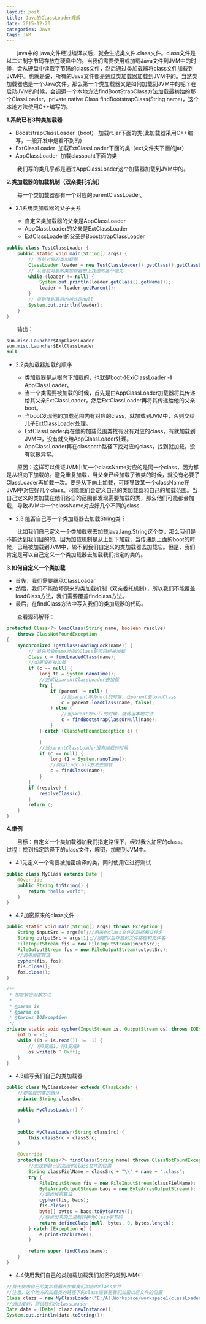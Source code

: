 ```yaml
---
layout: post
title: Java的ClassLoader理解
date: 2015-12-20
categories: Java
tags: JVM
---
```


&ensp;&ensp;&ensp;&ensp;java中的.java文件经过编译以后，就会生成类文件.class文件。class文件是以二进制字节码存放在硬盘中的。当我们需要使用或加载Java文件到JVM中的时候，会从硬盘中读取字节码的class文件，然后通过类加载器将class文件加载到JVM中。也就是说，所有的Java文件都是通过类加载器加载到JVM中的。当然类加载器也是一个Java文件。那么第一个类加载器又是如何加载到JVM中的呢？在启动JVM的时候，会调运一个本地方法findBootStrapClass方法加载最初始的那个ClassLoader，private native Class findBootstrapClass(String name)，这个本地方法使用C++编写的。

**1.系统已有3种类加载器**

- BooststrapClassLoader（boot） 加载rt.jar下面的类(此加载器采用C++编写，一般开发中是看不到的) 
- ExtClassLoader  加载ExtClassLoader下面的类（ext文件夹下面的jar）
- AppClassLoader  加载classpaht下面的类

&ensp;&ensp;&ensp;&ensp;我们写的类几乎都是通过AppClassLoader这个加载器加载到JVM中的。

**2.类加载器的加载机制（双亲委托机制）**

&ensp;&ensp;&ensp;&ensp;每一个类加载器都有一个对应的parentClassLoader。

- 2.1系统类加载器的父子关系  

  -  自定义类加载器的父亲是AppClassLoader
  - AppClassLoader的父亲是ExtClassLoader
  - ExtClassLoader的父亲是BooststrapClassLoader

```java
public class TestClassLoader {
    public static void main(String[] args) {
        // 当前对象的类加载器
        ClassLoader loader = new TestClassLoader().getClass().getClassLoader();
        // 从当前对象的类加载器想上找他的各个祖先
        while (loader != null) {
            System.out.println(loader.getClass().getName());
            loader = loader.getParent();
        }
        // 直到找到最后的祖先是null
        System.out.println(loader);
    }
}
```

&ensp;&ensp;&ensp;&ensp;输出：

```java
sun.misc.Launcher$AppClassLoader
sun.misc.Launcher$ExtClassLoader
null
```

- 2.2类加载器加载的顺序

  - 类加载器是从根向下加载的，也就是boot-》ExiClassLoader -》AppClassLoader。
  - 当一个类需要被加载的时候，首先是由AppClassLoader加载器将其传递给其父亲ExtClassLoader，然后ExtClassLoader再将其传递给他的父亲boot。
  - 当boot发现他的加载范围内有对应的class，就加载到JVM中，否则交给儿子ExtClassLoader处理。
  - ExtClassLoader再在他的加载范围类找有没有对应的class，有就加载到JVM中，没有就交给AppClassLoader处理。
  - AppClassLoader再在classpath路径下找对应的class，找到就加载，没有就报异常。

&ensp;&ensp;&ensp;&ensp;原因：这样可以保证JVM中某一个className对应的是同一个class，因为都是从根向下加载的。避免重复加载，当父亲已经加载了该类的时候，就没有必要子ClassLoader再加载一次。要是从下向上加载，可能导致某一个className在JVM中对应好几个class。可能我们会定义自己的类加载器和自己的加载范围。当自己定义的类加载在他们各自的范围都发现需要加载的类，那么他们可能都会加载，导致JVM中一个className对应好几个不同的class

- 2.3 能否自己写一个类加载器去加载String类？

&ensp;&ensp;&ensp;&ensp;比如我们自己定义一个类加载器去加载java.lang.String这个类，那么我们是不能达到我们目的的。因为加载机制是从上到下加载，当传递到上面的boot的时候，已经被加载到JVM中，轮不到我们自定义的类加载器去加载它。但是，我们肯定是可以自己定义一个类加载器去加载我们指定的类的。

**3.如何自定义一个类加载**

- 首先，我们需要继承ClassLoadar
- 然后，我们不能破坏原来的类加载机制（双亲委托机制），所以我们不能覆盖loadClass方法，我们需要覆盖findclass方法。
- 最后，在findClass方法中写入我们的类加载器的代码。

&ensp;&ensp;&ensp;&ensp;查看源码解释：

```java
protected Class<?> loadClass(String name, boolean resolve)
    throws ClassNotFoundException
{
    synchronized (getClassLoadingLock(name)) {
        // 首先检查name对应的Class是否已经被加载
        Class c = findLoadedClass(name);
        //如果没有被加载
        if (c == null) {
            long t0 = System.nanoTime();
            //尝试让parentClassLoader去加载
            try {
                if (parent != null) {
                    //当parent不为null的时候，让parent去loadClass
                    c = parent.loadClass(name, false);
                } else {
                    //当parent为null的时候，就调运本地方法
                    c = findBootstrapClassOrNull(name);
                }
            } catch (ClassNotFoundException e) {

            }
            //当parentClassLoader没有加载的时候
            if (c == null) {
                long t1 = System.nanoTime();
                //调运findClass方法去加载
                c = findClass(name);
            }
        }
        if (resolve) {
            resolveClass(c);
        }
        return c;
    }
}
```

**4.举例**

&ensp;&ensp;&ensp;&ensp;目标：自定义一个类加载器加我们指定路径下，经过我么加密的class。
&ensp;&ensp;&ensp;&ensp;过程：找到指定路径下的class文件，解密，加载到JVM中。

- 4.1先定义一个需要被加密编译的类，同时使用它进行测试

```java
public class MyClass extends Date {
    @Override
    public String toString() {
        return "hello world";
    }
}
```

- 4.2加密原来的class文件

```java
public static void main(String[] args) throws Exception {
    String inputSrc = args[0];//原来的class文件的路径和文件名
    String outputSrc = args[1];//加密以后存放的文件路径和文件名
    FileInputStream fis = new FileInputStream(inputSrc);
    FileOutputStream fos = new FileOutputStream(outputSrc);
    //调用加密算法
    cypher(fis, fos);
    fis.close();
    fos.close();
}

/**
 * 加密解密函数方法
 *
 * @param is
 * @param os
 * @throws IOException
 */
private static void cypher(InputStream is, OutputStream os) throws IOException {
    int b = -1;
    while ((b = is.read()) != -1) {
        // 将0变成1，将1变成0
        os.write(b ^ 0xff);
    }
}
```

- 4.3编写我们自己的类加载器

```java
public class MyClassLoader extends ClassLoader {
    //要加载的类的路径
    private String classSrc;

    public MyClassLoader() {

    }

    public MyClassLoader(String classSrc) {
        this.classSrc = classSrc;
    }

    @Override
    protected Class<?> findClass(String name) throws ClassNotFoundException {
        //先找到自己的加密的class文件的位置
        String classFielName = classSrc + "\\" + name + ".class";
        try {
            FileInputStream fis = new FileInputStream(classFielName);
            ByteArrayOutputStream baos = new ByteArrayOutputStream();
            //调运解密算法
            cypher(fis, baos);
            fis.close();
            byte[] bytes = baos.toByteArray();
            //将读出来的二进制转换为Class字节码
            return defineClass(null, bytes, 0, bytes.length);
        } catch (Exception e) {
            e.printStackTrace();
        }

        return super.findClass(name);
    }
}
```

- 4.4使用我们自己的类加载加载我们加密的类到JVM中

```java
//首先使用自己的类加载器去加载我们加密的class文件
//注意，这个地方的加载类的路径下的class应该是我们加密以后文件的位置
Class clazz = new MyClassLoader("E:/AllWorkspace/workspace1/classLoaderTest/bin/com/gusi/test").loadClass("MyClass");
//通过反射，测试我们的classLoader
Date date = (Date) clazz.newInstance();
System.out.println(date.toString());
```
